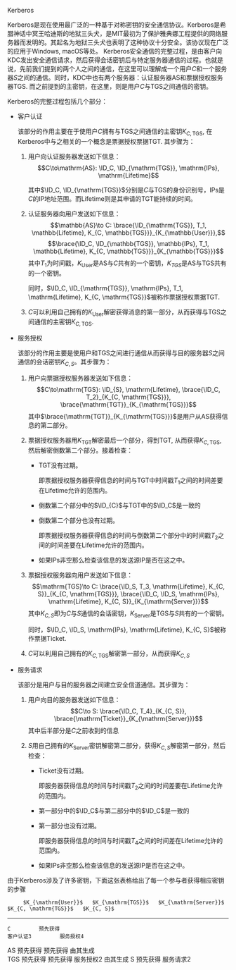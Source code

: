  Kerberos

Kerberos是现在使用最广泛的一种基于对称密钥的安全通信协议。Kerberos是希腊神话中冥王哈迪斯的地狱三头犬，是MIT最初为了保护雅典娜工程提供的网络服务器而发明的。其起名为地狱三头犬也表明了这种协议十分安全。该协议现在广泛的应用于Windows,
macOS等处。
Kerberos安全通信的完整过程，是由客户向KDC发出安全通信请求，然后获得会话密钥后与特定服务器通信的过程。也就是说，先前我们提到的两个人之间的通信，在这里可以理解成一个用户$C$和一个服务器$S$之间的通信。同时，KDC中也有两个服务器：认证服务器AS和票据授权服务器TGS.
而之前提到的主密钥，在这里，则是用户$C$与TGS之间通信的密钥。

Kerberos的完整过程包括几个部分：

-   客户认证

    该部分的作用主要在于使用户$C$拥有与TGS之间通信的主密钥$K_{C, \mathrm{TGS}}$,
    在Kerberos中与之相关的一个概念是票据授权票据TGT. 其步骤为：

    1.  用户向认证服务器发送如下信息：
        $$C\to\mathrm{AS}: \ID_C, \ID_{\mathrm{TGS}}, \mathrm{IPs}, \mathrm{Lifetime}$$  
        
        其中$\ID_C, \ID_{\mathrm{TGS}}$分别是$C$与TGS的身份识别号，$\mathrm{IPs}$是$C$的IP地址范围。而Lifetime则是其申请的TGT能持续的时间。

    2.  认证服务器向用户发送如下信息：
    $$\mathbb{AS}\to C: \brace{\ID_{\mathrm{TGS}}, T_1, \mathbb{Lifetime}, K_{C, \mathbb{TGS}}}_{K_{\mathbb{User}}},$$
    $$\brace{\ID_C, \ID_{\mathbb{TGS}}, \mathbb{IPs}, T_1, \mathbb{Lifetime}, K_{C, \mathbb{TGS}}}_{K_{\mathbb{TGS}}}$$
        其中$T_1$为时间戳，$K_{\mathrm{User}}$是AS与$C$共有的一个密钥，$K_{TGS}$是AS与TGS共有的一个密钥。

        同时，$\ID_C, \ID_{\mathrm{TGS}}, \mathrm{IPs}, T_1, \mathrm{Lifetime}, K_{C, \mathrm{TGS}}$被称作票据授权票据TGT.

    3.  $C$可以利用自己拥有的$K_{\mathrm{User}}$解密获得消息的第一部分，从而获得与TGS之间通信的主密钥$K_{C, \mathrm{TGS}}$.

-   服务授权

    该部分的作用主要是使用户和TGS之间进行通信从而获得与目的服务器$S$之间通信的会话密钥$K_{C, S}$。其步骤为：

    1.  用户向票据授权服务器发送如下信息：
        $$C\to\mathrm{TGS}: \ID_{S}, \mathrm{Lifetime}, \brace{\ID_C, T_2}_{K_{C, \mathrm{TGS}}}, \brace{\mathrm{TGT}}_{K_{\mathrm{TGS}}}$$
        其中$\brace{\mathrm{TGT}}_{K_{\mathrm{TGS}}}$是用户从AS获得信息的第二部分。

    2.  票据授权服务器用$K_{\mathrm{TGT}}$解密最后一个部分，得到TGT,
        从而获得$K_{C, \mathrm{TGS}}$,
        然后解密倒数第二个部分。接着检查：

        -   TGT没有过期。

            即票据授权服务器获得信息的时间与TGT中时间戳$T_1$之间的时间差要在Lifetime允许的范围内。

        -   倒数第二个部分中的$\ID_{C}$与TGT中的$\ID_C$是一致的

        -   倒数第二个部分也没有过期。

            即票据授权服务器获得信息的时间与倒数第二个部分中的时间戳$T_2$之间的时间差要在Lifetime允许的范围内。

        -   如果IPs非空那么检查该信息的发送源IP是否在这之中。

    3.  票据授权服务器向用户发送如下信息：
        $$\mathrm{TGS}\to C: \brace{\ID_S, T_3, \mathrm{Lifetime}, K_{C, S}}_{K_{C, \mathrm{TGS}}}, \brace{\ID_C, \ID_S, \mathrm{IPs}, \mathrm{Lifetime}, K_{C, S}}_{K_{\mathrm{Server}}}$$
        其中$K_{C, S}$即为$C$与$S$通信的会话密钥，$K_{\mathrm{Server}}$是TGS与$S$共有的一个密钥。

        同时，$\ID_C, \ID_S, \mathrm{IPs}, \mathrm{Lifetime}, K_{C, S}$被称作票据Ticket.

    4.  $C$可以利用自己拥有的$K_{C, \mathrm{TGS}}$解密第一部分，从而获得$K_{C, S}$

-   服务请求

    该部分是用户与目的服务器之间建立安全信道通信。其步骤为：

    1.  用户向目的服务器发送如下信息：
        $$C\to S: \brace{\ID_C, T_4}_{K_{C, S}}, \brace{\mathrm{Ticket}}_{K_{\mathrm{Server}}}$$
        其中后半部分是$C$之前收到的信息

    2.  $S$用自己拥有的$K_{\mathrm{Server}}$密钥解密第二部分，获得$K_{C, S}$解密第一部分，然后检查：

        -   Ticket没有过期。

            即服务器获得信息的时间与时间戳$T_2$之间的时间差要在Lifetime允许的范围内。

        -   第一部分中的$\ID_C$与第二部分中的$\ID_C$是一致的

        -   第一部分也没有过期。

            即服务器获得信息的时间与时间戳$T_4$之间的时间差在Lifetime允许的范围内。

        -   如果IPs非空那么检查该信息的发送源IP是否在这之中。

由于Kerberos涉及了许多密钥，下面这张表格给出了每一个参与者获得相应密钥的步骤

         $K_{\mathrm{User}}$   $K_{\mathrm{TGS}}$   $K_{\mathrm{Server}}$   $K_{C, \mathrm{TGS}}$   $K_{C, S}$
  ----- --------------------- -------------------- ----------------------- ----------------------- ------------
    C         预先获得                                                            客户认证3         服务授权4
   AS         预先获得              预先获得                                      由其生成         
   TGS                              预先获得              预先获得                服务授权2          由其生成
    S                                                     预先获得                                  服务请求2
